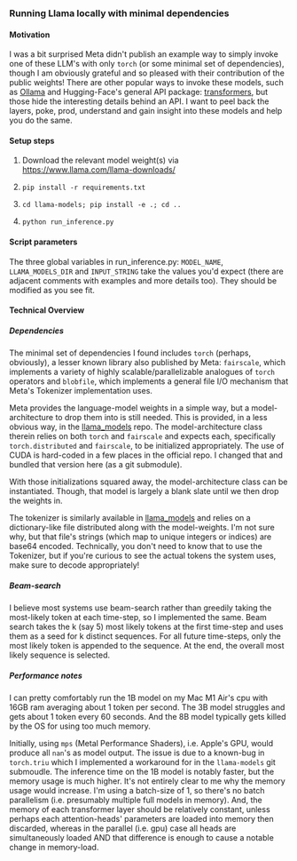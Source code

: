 ### Running Llama locally with minimal dependencies

#### Motivation

I was a bit surprised Meta didn't publish an example way to simply invoke one of these LLM's with only `torch` (or some minimal set of dependencies), though I am obviously grateful and so pleased with their contribution of the public weights! There are other popular ways to invoke these models, such as [Ollama](https://ollama.com/) and Hugging-Face's general API package: [transformers](https://pypi.org/project/transformers/), but those hide the interesting details behind an API. I want to peel back the layers, poke, prod, understand and gain insight into these models and help you do the same.

#### Setup steps

1. Download the relevant model weight(s) via https://www.llama.com/llama-downloads/

2. `pip install -r requirements.txt`

3. `cd llama-models; pip install -e .; cd ..`

4. `python run_inference.py`

#### Script parameters

The three global variables in run_inference.py: `MODEL_NAME`, `LLAMA_MODELS_DIR` and `INPUT_STRING` take the values you'd expect (there are adjacent comments with examples and more details too). They should be modified as you see fit.

#### Technical Overview 

##### Dependencies

The minimal set of dependencies I found includes `torch` (perhaps, obviously), a lesser known library also published by Meta: `fairscale`, which implements a variety of highly scalable/parallelizable analogues of `torch` operators and `blobfile`, which implements a general file I/O mechanism that Meta's Tokenizer implementation uses.

Meta provides the language-model weights in a simple way, but a model-architecture to drop them into is still needed. This is provided, in a less obvious way, in the [llama_models](https://github.com/meta-llama/llama-models) repo. The model-architecture class therein relies on both `torch` and `fairscale` and expects each, specifically `torch.distributed` and `fairscale`, to be initialized appropriately. The use of CUDA is hard-coded in a few places in the official repo. I changed that and bundled that version here (as a git submodule).

With those initializations squared away, the model-architecture class can be instantiated. Though, that model is largely a blank slate until we then drop the weights in.

The tokenizer is similarly available in [llama_models](https://github.com/meta-llama/llama-models) and relies on a dictionary-like file distributed along with the model-weights. I'm not sure why, but that file's strings (which map to unique integers or indices) are base64 encoded. Technically, you don't need to know that to use the Tokenizer, but if you're curious to see the actual tokens the system uses, make sure to decode appropriately!

##### Beam-search

I believe most systems use beam-search rather than greedily taking the most-likely token at each time-step, so I implemented the same. Beam search takes the k (say 5) most likely
tokens at the first time-step and uses them as a seed for k distinct sequences. For all future time-steps, only the most likely token is appended to the sequence. At the end, the overall most likely sequence is selected.

##### Performance notes

I can pretty comfortably run the 1B model on my Mac M1 Air's cpu with 16GB ram averaging about 1 token per second. The 3B model struggles and gets about 1 token every 60 seconds. And the 8B model typically gets killed by the OS for using too much memory. 

Initially, using `mps` (Metal Performance Shaders), i.e. Apple's GPU, would produce all `nan`'s as model output. The issue is due to a known-bug in `torch.triu` which I implemented a workaround for in the `llama-models` git submoudle. The inference time on the 1B model is notably faster, but the memory usage is much higher. It's not entirely clear to me why the memory usage would increase. I'm using a batch-size of 1, so there's no batch parallelism (i.e. presumably multiple full models in memory). And, the memory of each transformer layer should be relatively constant, unless perhaps each attention-heads' parameters are loaded into memory then discarded, whereas in the parallel (i.e. gpu) case all heads are simultaneously loaded AND that difference is enough to cause a notable change in memory-load.




